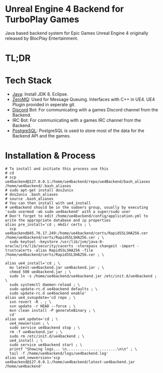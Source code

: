 # Unreal Engine 4 Backend for TurboPlay Games
Java based backend system for Epic Games Unreal Engine 4 originally released by BlocPlay Entertainment.

# TL;DR

# Tech Stack
- [Java](http://www.oracle.com/technetwork/java/javase/downloads/index.html): Install JDK 8. Eclipse.
- [ZeroMQ](http://zeromq.org/): Used for Message Queuing. Interfaces with C++ in UE4. UE4 Plugin provided in seperate git.
- [Discord](https://discordapp.com/) Bot: For communicating with a games Discord channel from the Backend.
- IRC Bot: For communicating with a games IRC channel from the Backend.
- [PostgreSQL](https://www.postgresql.org/): PostgreSQL is used to store most of the data for the Backend API and the games.

# Installation & Process

```
# To install and initiate this process use this
# cd
# scp ue4backend@127.0.0.1:/home/ue4backend/repo/ue4Backend/bash_aliases /home/ue4backend/.bash_aliases
# sudo apt-get install dos2unix
# dos2unix .bash_aliases
# source .bash_aliases
# You can then install with ue4_install
# ue4backend should be in the sudoers group, usually by executing 'sudo usermod -aG sudo ue4backend' with a super/sudo user
# Don't forget to edit /home/ue4backend/config/application.yml to write the appropriate database and ip properties
alias pre_install='cd ; mkdir certs ; \
  scp ue4backend@45.76.17.249:/home/ue4backend/certs/RapidSSLSHA256.cer /home/ue4backend/certs/RapidSSLSHA256.cer ; \
  sudo keytool -keystore /usr/lib/jvm/java-8-oracle/jre/lib/security/cacerts -storepass changeit -import -trustcacerts -alias RapidSSLSHA256 -file /home/ue4backend/certs/RapidSSLSHA256.cer ; \
  '
alias ue4_install='cd ; \
  mv latest-ue4backend.jar ue4backend.jar ; \
  chmod 500 ue4backend.jar ; \
  sudo ln -s /home/ue4backend/ue4backend.jar /etc/init.d/ue4backend ; \
  sudo systemctl daemon-reload ; \
  sudo update-rc.d ue4backend defaults ; \
  sudo update-rc.d ue4backend enable'
alias ue4_svnupdate='cd repo ; \
  svn revert -R . ; \
  svn update -r HEAD --force ; \
  mvn clean install -P generateBinary ; \
  cd'
alias ue4_update='cd ; \
  ue4_newversion ; \
  sudo service ue4backend stop ; \
  rm -f ue4backend.jar ; \
  sudo rm /etc/init.d/ue4backend ; \
  ue4_install ; \
  sudo service ue4backend start ; \
  printf "Showing logs... \n.......................\n\n" ; \
  tail -f /home/ue4backend/logs/ue4backend.log'
alias ue4_newversion='scp ue4backend@127.0.0.1:/home/ue4backend/latest-ue4backend.jar /home/ue4backend'
```
